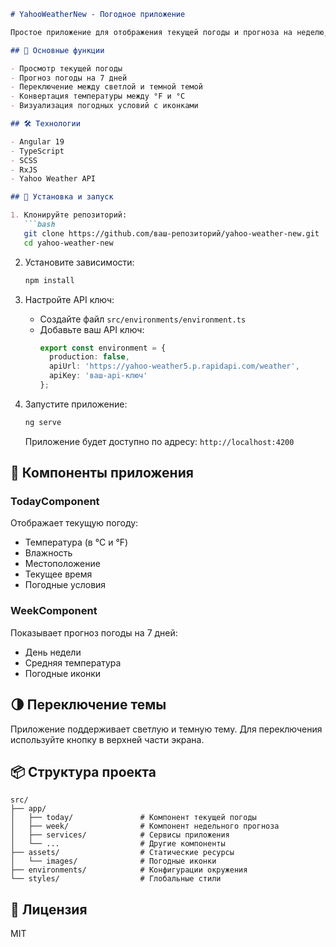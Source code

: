 ```markdown
# YahooWeatherNew - Погодное приложение

Простое приложение для отображения текущей погоды и прогноза на неделю, использующее Yahoo Weather API.

## 📌 Основные функции

- Просмотр текущей погоды
- Прогноз погоды на 7 дней
- Переключение между светлой и темной темой
- Конвертация температуры между °F и °C
- Визуализация погодных условий с иконками

## 🛠 Технологии

- Angular 19
- TypeScript
- SCSS
- RxJS
- Yahoo Weather API

## 🚀 Установка и запуск

1. Клонируйте репозиторий:
   ```bash
   git clone https://github.com/ваш-репозиторий/yahoo-weather-new.git
   cd yahoo-weather-new
   ```

2. Установите зависимости:
   ```bash
   npm install
   ```

3. Настройте API ключ:
   - Создайте файл `src/environments/environment.ts`
   - Добавьте ваш API ключ:
     ```typescript
     export const environment = {
       production: false,
       apiUrl: 'https://yahoo-weather5.p.rapidapi.com/weather',
       apiKey: 'ваш-api-ключ'
     };
     ```

4. Запустите приложение:
   ```bash
   ng serve
   ```
   Приложение будет доступно по адресу: `http://localhost:4200`

## 🎨 Компоненты приложения

### TodayComponent
Отображает текущую погоду:
- Температура (в °C и °F)
- Влажность
- Местоположение
- Текущее время
- Погодные условия

### WeekComponent
Показывает прогноз погоды на 7 дней:
- День недели
- Средняя температура
- Погодные иконки

## 🌗 Переключение темы
Приложение поддерживает светлую и темную тему. Для переключения используйте кнопку в верхней части экрана.

## 📦 Структура проекта
```
src/
├── app/
│   ├── today/               # Компонент текущей погоды
│   ├── week/                # Компонент недельного прогноза
│   ├── services/            # Сервисы приложения
│   └── ...                  # Другие компоненты
├── assets/                  # Статические ресурсы
│   └── images/              # Погодные иконки
├── environments/            # Конфигурации окружения
└── styles/                  # Глобальные стили
```

## 📄 Лицензия
MIT
```
